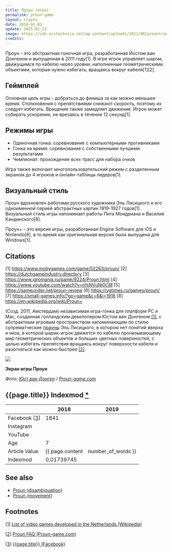 ```yaml
---
title: Проун (игра)
permalink: proun-game
layout: crypto
date: 2018-01-02
update: 2025-01-23
image: https://cdn.arstechnica.net/wp-content/uploads/2011/06/prountrack.jpg
credits:
---
```


Проун - это абстрактная гоночная игра, разработанная Йостом ван Донгеном и выпущенная в 2011 году[1]. В игре игрок управляет шаром, движущимся по кабелю через уровни, наполненные геометрическими объектами, которые нужно избегать, вращаясь вокруг кабеля[1][2].

## Геймплей

Основная цель игры - добраться до финиша за как можно меньшее время. Столкновения с препятствиями снижают скорость, поэтому их следует избегать. Вращение также замедляет движение. Игрок может собирать ускорения, не врезаясь в течение 12 секунд[1].

## Режимы игры

- Одиночная гонка: соревнование с компьютерными противниками
- Гонка на время: соревнование с собственными лучшими результатами
- Чемпионат: прохождение всех трасс для набора очков

Игра также включает многопользовательский режим с разделенным экраном до 4 игроков и онлайн-таблицы лидеров[1].

## Визуальный стиль

Проун вдохновлен работами русского художника Эль Лисицкого и его одноименной серией абстрактных картин 1919-1927 годов[1]. Визуальный стиль игры напоминает работы Пита Мондриана и Василия Кандинского[8].

Проун+ - это версия игры, разработанная Engine Software для iOS и Nintendo[8], в то время как оригинальная версия была выпущена для Windows[1].

## Citations

[1] https://www.mobygames.com/game/52263/proun/
[2] https://dutchgameindustry.directory
[3] https://www.igromania.ru/game/9224/Proun.html
[4] https://www.youtube.com/watch?v=ofsNVuNj0CM
[5] https://gameunder.net/proun-review
[6] https://vgtimes.ru/games/proun/
[7] https://small-games.info/?go=game&c=6&i=1916
[8] https://en.wikipedia.org/wiki/Proun+

(Созд. 2011, Амстердам) независимая игра-гонка для платформ PC и Mac, созданная голландским девелопером Юстом ван Донгеном <span id="a1">[\[1\]](#f1)</span>, с абстрактным игровым пространством напоминающим по стилю супрематческие [прауны](proun-visual-concept) Эль Лисицкого, в котором нет понятий вверха и низа, в которой шарик-игрок движется по кабелю пронизывающему мир геометрических объектов и больших цветных поверхностей, с целью избегать препятствия вращаясь вокруг поверхности кабеля и разогнаться как можно быстрее <span id="a2">[\[2\]](#f2)</span>.

![](http://www.proun-game.com/Screenshots/Track5c.jpg)

**Экран игры Проун**

*Фото: [Юст ван Донген](joost-van-dongen) / [Proun-game.com](http://www.proun-game.com/Screenshots.html)*

## {{page.title}} Indexmod [*](indexmod)

||2018|2019|
|-|-|-|
|Facebook <span id="a3">[\[3\]](#f3)</span>|1841||
|Instagram|||
|YouTube|||
|Age|7||
|Article Value|{{ page.content | number_of_words }}||
|Indexmod|0,01739745||

## See also

+ [Proun (disambiguation)](proun-disambiguation)
+ [Proun (movement)](proun-movement)

## Footnotes

[[1]](#a1) <span id="f1"></span> [List of video games developed in the Netherlands (Wikipedia)](https://en.wikipedia.org/wiki/List_of_video_games_developed_in_the_Netherlands)

[[2]](#a2) <span id="f2"></span> [Proun FAQ (Proun-game.com)](http://www.proun-game.com/FAQ.html#WhoIsJoost)

[[3]](#a3) <span id="f3"></span> [{{page.title}} (Facebook)](https://www.facebook.com/Proun-189243531749/)
